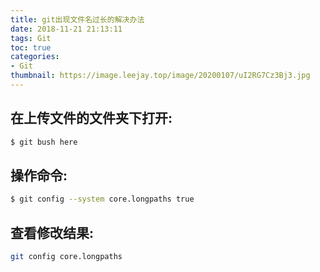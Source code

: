 ```yaml
---
title: git出现文件名过长的解决办法
date: 2018-11-21 21:13:11
tags: Git
toc: true
categories:
- Git
thumbnail: https://image.leejay.top/image/20200107/uI2RG7Cz3Bj3.jpg
---
```


## 在上传文件的文件夹下打开:
``` bash
$ git bush here
```

## 操作命令:
``` bash
$ git config --system core.longpaths true
```


## 查看修改结果: 
``` bash
git config core.longpaths
```